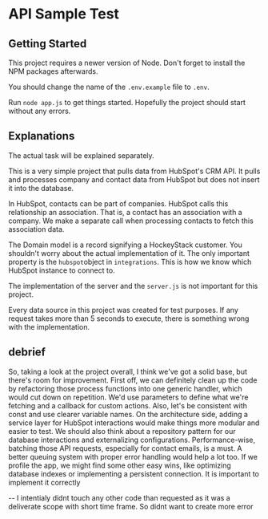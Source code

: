 # API Sample Test

## Getting Started

This project requires a newer version of Node. Don't forget to install the NPM packages afterwards.

You should change the name of the ```.env.example``` file to ```.env```.

Run ```node app.js``` to get things started. Hopefully the project should start without any errors.

## Explanations

The actual task will be explained separately.

This is a very simple project that pulls data from HubSpot's CRM API. It pulls and processes company and contact data from HubSpot but does not insert it into the database.

In HubSpot, contacts can be part of companies. HubSpot calls this relationship an association. That is, a contact has an association with a company. We make a separate call when processing contacts to fetch this association data.

The Domain model is a record signifying a HockeyStack customer. You shouldn't worry about the actual implementation of it. The only important property is the ```hubspot```object in ```integrations```. This is how we know which HubSpot instance to connect to.

The implementation of the server and the ```server.js``` is not important for this project.

Every data source in this project was created for test purposes. If any request takes more than 5 seconds to execute, there is something wrong with the implementation.


## debrief 

So, taking a look at the project overall, I think we've got a solid base, but there's room for improvement. First off, we can definitely clean up the code by refactoring those process functions into one generic handler, which would cut down on repetition. We'd use parameters to define what we're fetching and a callback for custom actions. Also, let's be consistent with const and use clearer variable names. On the architecture side, adding a service layer for HubSpot interactions would make things more modular and easier to test. We should also think about a repository pattern for our database interactions and externalizing configurations. Performance-wise, batching those API requests, especially for contact emails, is a must. A better queuing system with proper error handling would help a lot too. If we profile the app, we might find some other easy wins, like optimizing database indexes or implementing a persistent connection. It is important to implement it correctly

-- I intentialy didnt touch any other code than requested as it was a deliverate scope with short time frame. So didnt want to create more error 
